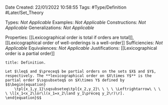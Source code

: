 <div class="topSpace"></div>

Date Created: 22/01/2022 10:58:55
Tags: #Type/Definition #Later/Set_Theory

Types: _Not Applicable_
Examples: _Not Applicable_
Constructions: _Not Applicable_
Generalizations: _Not Applicable_

Properties: [[Lexicographical order is total if orders are total]], [[Lexicographical order of well-orderings is a well-order]]
Sufficiencies: _Not Applicable_
Equivalences: _Not Applicable_
Justifications: [[Lexicographical order is a partial order]]

``` ad-Definition
title: Definition.

Let $\leq$ and $\preceq$ be partial orders on the sets $X$ and $Y$, respectively. The **lexicographical order on $X\times Y$** is the partial order $\sqsubseteq$ on $X\times Y$ defined by
$$\begin{equation}
    \tpl{x_1,y_1}\sqsubseteq\tpl{x_2,y_2}\ \ \ \ \Leftrightarrow\ \ \ \ \l[x_1<x_2\lor\l(x_1=x_2\land y_1\preceq y_2\r)\r].
\end{equation}$$

```
